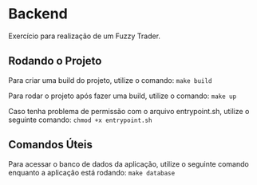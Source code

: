 # Backend

Exercício para realização de um Fuzzy Trader.

## Rodando o Projeto

Para criar uma build do projeto, utilize o comando:
```make build```

Para rodar o projeto após fazer uma build, utilize o comando:
```make up```

Caso tenha problema de permissão com o arquivo entrypoint.sh, utilize o seguinte comando:
```chmod +x entrypoint.sh```

## Comandos Úteis

Para acessar o banco de dados da aplicação, utilize o seguinte comando enquanto a aplicação está rodando:
```make database```